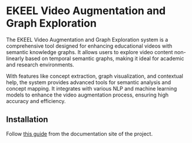 # EKEEL Video Augmentation and Graph Exploration

The EKEEL Video Augmentation and Graph Exploration system is a comprehensive tool designed for enhancing educational videos with semantic knowledge graphs. It allows users to explore video content non-linearly based on temporal semantic graphs, making it ideal for academic and research environments.

With features like concept extraction, graph visualization, and contextual help, the system provides advanced tools for semantic analysis and concept mapping. It integrates with various NLP and machine learning models to enhance the video augmentation process, ensuring high accuracy and efficiency.

## Installation

Follow [this guide](https://ekeel-project.github.io/docs/platforms/quickstart/) from the documentation site of the project.